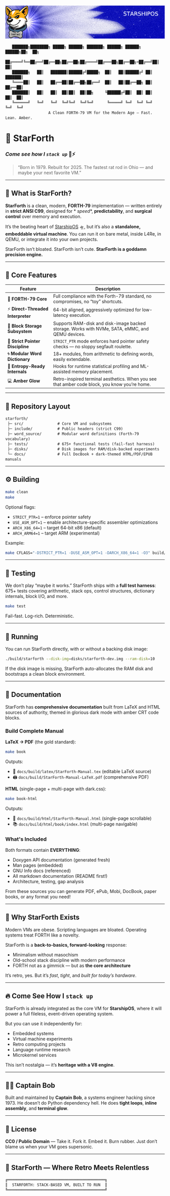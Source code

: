 ![assetts/banner.png](banner.png)

```
   ███████╗████████╗ █████╗ ██████╗ ███████╗ ██████╗ ██████╗ ██████╗██╗  ██╗
   ██╔════╝╚══██╔══╝██╔══██╗██╔══██╗██╔════╝██╔═══██╗██╔══██╗═██╔══╝██║  ██║
   ███████╗   ██║   ███████║██████╔╝█████╗  ██║   ██║██████╔╝ ██║   ███████║
   ╚════██║   ██║   ██╔══██║██╔══██╗██╔══╝  ██║   ██║██╔══██╗ ██║   ██╔══██║
   ███████║   ██║   ██║  ██║██║  ██║██╗     ╚██████╔╝██║  ██║ ██║   ██║  ██║
   ╚══════╝   ╚═╝   ╚═╝  ╚═╝╚═╝  ╚═╝╚═╝      ╚═════╝ ╚═╝  ╚═╝ ╚═╝   ╚═╝  ╚═╝
                   A Clean FORTH-79 VM for the Modern Age — Fast. Lean. Amber.
```

# 🧠 **StarForth**

### *Come see how I `stack up`* 🧱⚡

> “Born in 1979. Rebuilt for 2025.
> The fastest rat rod in Ohio — and maybe your next favorite VM.”

---

## 🚀 **What is StarForth?**

**StarForth** is a clean, modern, **FORTH-79** implementation — written entirely in **strict ANSI C99**, designed for *
*speed**, **predictability**, and **surgical control** over memory and execution.

It’s the beating heart of [StarshipOS](https://github.com/starshipos) 🛸, but it’s also a **standalone, embeddable
virtual machine**. You can run it on bare metal, inside L4Re, in QEMU, or integrate it into your own projects.

StarForth isn’t bloated.
StarForth isn’t cute.
**StarForth is a goddamn precision engine.**

---

## 🧰 **Core Features**

| Feature                           | Description                                                                                     |
|-----------------------------------|-------------------------------------------------------------------------------------------------|
| 🧱 **FORTH-79 Core**              | Full compliance with the Forth-79 standard, no compromises, no “toy” shortcuts.                 |
| ⚡ **Direct-Threaded Interpreter** | 64-bit aligned, aggressively optimized for low-latency execution.                               |
| 💾 **Block Storage Subsystem**    | Supports RAM-disk and disk-image backed storage. Works with NVMe, SATA, eMMC, and QEMU devices. |
| 🧠 **Strict Pointer Discipline**  | `STRICT_PTR` mode enforces hard pointer safety checks — no sloppy segfault roulette.            |
| 🌀 **Modular Word Dictionary**    | 18+ modules, from arithmetic to defining words, easily extendable.                              |
| 🔬 **Entropy-Ready Internals**    | Hooks for runtime statistical profiling and ML-assisted memory placement.                       |
| 💻 **Amber Glow**                 | Retro-inspired terminal aesthetics. When you see that amber code block, you know you’re home.   |

---

## 📂 **Repository Layout**

```
starforth/
 ├─ src/               # Core VM and subsystems
 ├─ include/           # Public headers (strict C99)
 ├─ word_source/       # Modular word definitions (Forth-79 vocabulary)
 ├─ tests/             # 675+ functional tests (fail-fast harness)
 ├─ disks/             # Disk images for RAM/disk-backed experiments
 └─ docs/              # Full DocBook + dark-themed HTML/PDF/EPUB manuals
```

---

## ⚙️ **Building**

```bash
make clean
make
```

Optional flags:

* `STRICT_PTR=1` – enforce pointer safety
* `USE_ASM_OPT=1` – enable architecture-specific assembler optimizations
* `ARCH_X86_64=1` – target 64-bit x86 (default)
* `ARCH_ARM64=1` – target ARM (experimental)

Example:

```bash
make CFLAGS="-DSTRICT_PTR=1 -DUSE_ASM_OPT=1 -DARCH_X86_64=1 -O3" build/starforth
```

---

## 🧪 **Testing**

We don’t play “maybe it works.”
StarForth ships with a **full test harness**: 675+ tests covering arithmetic, stack ops, control structures, dictionary
internals, block I/O, and more.

```bash
make test
```

Fail-fast. Log-rich. Deterministic.

---

## 💾 **Running**

You can run StarForth directly, with or without a backing disk image:

```bash
./build/starforth --disk-img=disks/starforth-dev.img --ram-disk=10
```

If the disk image is missing, StarForth auto-allocates the RAM disk and bootstraps a clean block environment.

---

## 📜 **Documentation**

StarForth has **comprehensive documentation** built from LaTeX and HTML sources of authority, themed in glorious dark
mode with amber CRT code blocks.

### Build Complete Manual

**LaTeX → PDF** (the gold standard):

```bash
make book
```

Outputs:

* 📝 `docs/build/latex/StarForth-Manual.tex` (editable LaTeX source)
* 🖨️ `docs/build/StarForth-Manual-LaTeX.pdf` (comprehensive PDF)

**HTML** (single-page + multi-page with dark.css):
```bash
make book-html
```
Outputs:

* 📄 `docs/build/html/StarForth-Manual.html` (single-page scrollable)
* 📚 `docs/build/html/book/index.html` (multi-page navigable)

### What's Included

Both formats contain **EVERYTHING**:

* Doxygen API documentation (generated fresh)
* Man pages (embedded)
* GNU Info docs (referenced)
* All markdown documentation (README first!)
* Architecture, testing, gap analysis

From these sources you can generate PDF, ePub, Mobi, DocBook, paper books, or any format you need!

---

## 🧠 **Why StarForth Exists**

Modern VMs are obese.
Scripting languages are bloated.
Operating systems treat FORTH like a novelty.

StarForth is a **back-to-basics, forward-looking** response:

* Minimalism without masochism
* Old-school stack discipline with modern performance
* FORTH not as a gimmick — but as **the core architecture**

It’s retro, yes. But it’s *fast*, *tight*, and *built for today’s hardware*.

---

## 🔥 **Come See How I `stack up`**

StarForth is already integrated as the core VM for **StarshipOS**, where it will power a full fileless, event-driven
operating system.

But you can use it independently for:

* Embedded systems
* Virtual machine experiments
* Retro computing projects
* Language runtime research
* Microkernel services

This isn’t nostalgia — it’s **heritage with a V8 engine**.

---

## 🧑‍🚀 **Captain Bob**

Built and maintained by **Captain Bob**, a systems engineer hacking since 1973.
He doesn’t do Python dependency hell. He does **tight loops**, **inline assembly**, and **terminal glow**.

---

## 🪪 **License**

**CC0 / Public Domain** —
Take it. Fork it. Embed it. Burn rubber.
Just don’t blame us when your VM goes supersonic.

---

## 🌟 **StarForth — Where Retro Meets Relentless**

```
╔═══════════════════════════════════════════╗
║  STARFORTH: STACK-BASED VM, BUILT TO RUN  ║
╚═══════════════════════════════════════════╝
```
